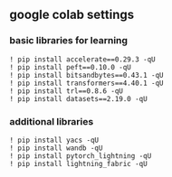 

## google colab settings

### basic libraries for learning

```jupyterpython
! pip install accelerate==0.29.3 -qU
! pip install peft==0.10.0 -qU
! pip install bitsandbytes==0.43.1 -qU
! pip install transformers==4.40.1 -qU
! pip install trl==0.8.6 -qU
! pip install datasets==2.19.0 -qU
```

### additional libraries 

```jupyterpython
! pip install yacs -qU
! pip install wandb -qU
! pip install pytorch_lightning -qU
! pip install lightning_fabric -qU
```